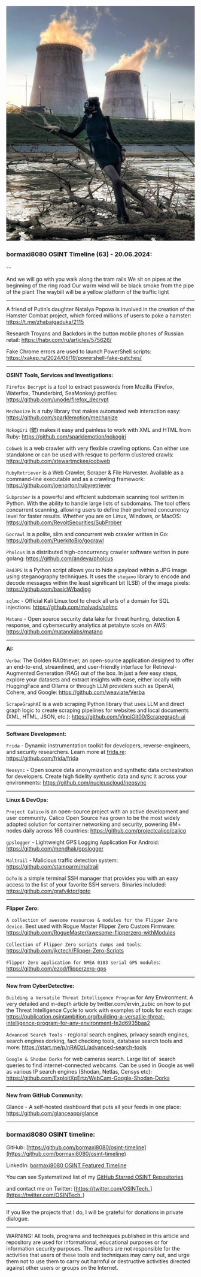 ![alt text](img/63.jpg)

### bormaxi8080 OSINT Timeline (63) - 20.06.2024:

--

And we will go with you walk along the tram rails
We sit on pipes at the beginning of the ring road
Our warm wind will be black smoke from the pipe of the plant
The waybill will be a yellow platform of the traffic light

----

A friend of Putin’s daughter Natalya Popova is involved in the creation of the Hamster Combat project, which forced millions of users to poke a hamster: https://t.me/zhabaigaduka/2115

Research Troyans and Backdors in the button mobile phones of Russian retail: https://habr.com/ru/articles/575626/

Fake Chrome errors are used to launch PowerShell scripts: https://xakep.ru/2024/06/19/powershell-fake-patches/

----

**OSINT Tools, Services and Investigations:**

```Firefox Decrypt``` is a tool to extract passwords from Mozilla (Firefox, Waterfox, Thunderbird, SeaMonkey) profiles: https://github.com/unode/firefox_decrypt

```Mechanize``` is a ruby library that makes automated web interaction easy: https://github.com/sparklemotion/mechanize

```Nokogiri``` (鋸) makes it easy and painless to work with XML and HTML from Ruby: https://github.com/sparklemotion/nokogiri

```Cobweb``` is a web crawler with very flexible crawling options. Can either use standalone or can be used with resque to perform clustered crawls: https://github.com/stewartmckee/cobweb

```RubyRetriever``` is a Web Crawler, Scraper & File Harvester. Available as a command-line executable and as a crawling framework: https://github.com/joenorton/rubyretriever

```Subprober``` is a powerful and efficient subdomain scanning tool written in Python. With the ability to handle large lists of subdomains. The tool offers concurrent scanning, allowing users to define their preferred concurrency level for faster results. Whether you are on Linux, Windows, or MacOS: https://github.com/RevoltSecurities/SubProber

```Gocrawl``` is a polite, slim and concurrent web crawler written in Go: https://github.com/PuerkitoBio/gocrawl

```Pholcus``` is a distributed high-concurrency crawler software written in pure golang: https://github.com/andeya/pholcus

```BadJPG``` is a Python script allows you to hide a payload within a JPG image using steganography techniques. It uses the `stegano` library to encode and decode messages within the least significant bit (LSB) of the image pixels: https://github.com/basicW/badjpg

```sqlmc``` - Official Kali Linux tool to check all urls of a domain for SQL injections: https://github.com/malvads/sqlmc

```Matano``` - Open source security data lake for threat hunting, detection & response, and cybersecurity analytics at petabyte scale on AWS: https://github.com/matanolabs/matano

----

**AI:**

```Verba```: The Golden RAGtriever, an open-source application designed to offer an end-to-end, streamlined, and user-friendly interface for Retrieval-Augmented Generation (RAG) out of the box. In just a few easy steps, explore your datasets and extract insights with ease, either locally with HuggingFace and Ollama or through LLM providers such as OpenAI, Cohere, and Google: https://github.com/weaviate/Verba

```ScrapeGraphAI``` is a web scraping Python library that uses LLM and direct graph logic to create scraping pipelines for websites and local documents (XML, HTML, JSON, etc.): https://github.com/VinciGit00/Scrapegraph-ai

---

**Software Development:**

```Frida``` - Dynamic instrumentation toolkit for developers, reverse-engineers, and security researchers. Learn more at [frida.re](https://frida.re/): https://github.com/frida/frida

```Neosync``` - Open source data anonymization and synthetic data orchestration for developers. Create high fidelity synthetic data and sync it across your environments: https://github.com/nucleuscloud/neosync

----

**Linux & DevOps:**

```Project Calico``` is an open-source project with an active development and user community. Calico Open Source has grown to be the most widely adopted solution for container networking and security, powering 8M+ nodes daily across 166 countries: https://github.com/projectcalico/calico

```gpslogger``` - Lightweight GPS Logging Application For Android: https://github.com/mendhak/gpslogger

```Maltrail``` - Malicious traffic detection system: https://github.com/stamparm/maltrail

```GoTo``` is a simple terminal SSH manager that provides you with an easy access to the list of your favorite SSH servers. Binaries included: https://github.com/grafviktor/goto

----

**Flipper Zero:**

```A collection of awesome resources & modules for the Flipper Zero device```. Best used with Rogue Master Flipper Zero Custom Firmware: https://github.com/RogueMaster/awesome-flipperzero-withModules

```Collection of Flipper Zero scripts dumps and tools```: https://github.com/jkctech/Flipper-Zero-Scripts

```Flipper Zero application for NMEA 0183 serial GPS modules```: https://github.com/ezod/flipperzero-gps

----

**New from CyberDetective:**

```Building a Versatile Threat Intelligence Program``` for Any Environment. A very detailed and in-depth article by twitter.com/ervin_zubic on how to put the Threat Intelligence Cycle to work with examples of tools for each stage: https://publication.osintambition.org/building-a-versatile-threat-intelligence-program-for-any-environment-fe2d6935baa2

```Advanced Search Tools``` - regional search engines, privacy search engines, search engines dorking, fact checking tools, database search tools and more: https://start.me/p/nRADzL/advanced-search-tools

```Google & Shodan Dorks``` for web cameras search. Large list of  search queries to find internet-connected webcams. Can be used in Google as well as various IP search engines (Shodan, Netlas, Censys etc): https://github.com/ExploitXpErtz/WebCam-Google-Shodan-Dorks

----

**New from GitHub Community:**

Glance - A self-hosted dashboard that puts all your feeds in one place: https://github.com/glanceapp/glance

----
### bormaxi8080 OSINT timeline:

GitHub: [https://github.com/bormaxi8080/osint-timeline](https://github.com/bormaxi8080/osint-timeline)

LinkedIn: [bormaxi8080 OSINT Featured Timeline](https://www.linkedin.com/in/osintech/details/featured/)

You can see Systematized list of my [GitHub Starred OSINT Repositories](https://github.com/bormaxi8080/osint-repos-list)

and contact me on Twitter: [https://twitter.com/OSINTech_](https://twitter.com/OSINTech_)

----

If you like the projects that I do, I will be grateful for donations in private dialogue.

----

WARNING! All tools, programs and techniques published in this article and repository are used for informational, educational purposes or for information security purposes. The authors are not responsible for the activities that users of these tools and techniques may carry out, and urge them not to use them to carry out harmful or destructive activities directed against other users or groups on the Internet.
